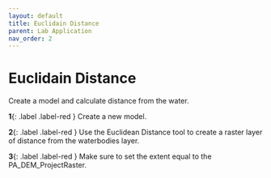 ```yaml
---
layout: default
title: Euclidain Distance
parent: Lab Application
nav_order: 2
---
```



# Euclidain Distance

Create a model and calculate distance from the water.

**1**{: .label .label-red } Create a new model.

**2**{: .label .label-red } Use the Euclidean Distance tool to create a raster layer of distance from the waterbodies layer.

**3**{: .label .label-red } Make sure to set the extent equal to the PA_DEM_ProjectRaster.

